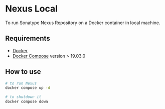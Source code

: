 # Nexus Local
To run Sonatype Nexus Repository on a Docker container in local machine.

## Requirements
- [Docker](https://www.docker.com/)
- [Docker Compose](https://docs.docker.com/compose/) version > 19.03.0



## How to use
```bash
# to run Nexus
docker compose up -d

# to shutdown it
docker compose down
```
